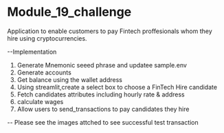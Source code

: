 # Module_19_challenge
Application to enable customers to pay Fintech proffesionals whom they hire using cryptocurrencies. 

--Implementation
1. Generate Mnemonic seeed phrase and updatee sample.env
2. Generate accounts 
3. Get balance using the  wallet address
4. Using streamlit,create a select box to choose a FinTech Hire candidate
5. Fetch candidates attributes including hourly rate & address
6. calculate wages 
7. Allow users to send_transactions to pay candidates they hire

--
Please see the images attched to see successful test transaction

